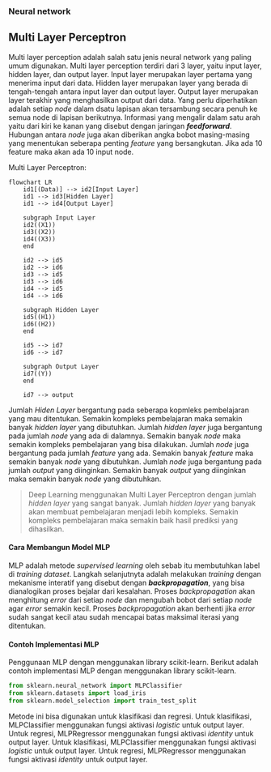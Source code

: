 ### Neural network

## Multi Layer Perceptron

Multi layer perception adalah salah satu jenis neural network yang paling umum digunakan. Multi layer perception terdiri dari 3 layer, yaitu input layer, hidden layer, dan output layer. Input layer merupakan layer pertama yang menerima input dari data. Hidden layer merupakan layer yang berada di tengah-tengah antara input layer dan output layer. Output layer merupakan layer terakhir yang menghasilkan output dari data.
Yang perlu diperhatikan adalah setiap _node_ dalam dsatu lapisan akan tersambung secara penuh ke semua node di lapisan berikutnya. Informasi yang mengalir dalam satu arah yaitu dari kiri ke kanan yang disebut dengan jaringan **_feedforward_**. Hubungan antara _node_ juga akan diberikan angka bobot masing-masing yang menentukan seberapa penting _feature_ yang bersangkutan.
Jika ada 10 feature maka akan ada 10 input node.

Multi Layer Perceptron:

```mermaid
flowchart LR
    id1[(Data)] --> id2[Input Layer]
    id1 --> id3[Hidden Layer]
    id1 --> id4[Output Layer]
    
    subgraph Input Layer
    id2((X1))
    id3((X2))
    id4((X3))
    end

    id2 --> id5
    id2 --> id6
    id3 --> id5
    id3 --> id6
    id4 --> id5
    id4 --> id6

    subgraph Hidden Layer
    id5((H1))
    id6((H2))
    end
    
    id5 --> id7
    id6 --> id7

    subgraph Output Layer
    id7((Y))
    end

    id7 --> output
```

Jumlah _Hiden Layer_ bergantung pada seberapa kopmleks pembelajaran yang mau ditentukan. Semakin kompleks pembelajaran maka semakin banyak _hidden layer_ yang dibutuhkan. Jumlah _hidden layer_ juga bergantung pada jumlah _node_ yang ada di dalamnya. Semakin banyak _node_ maka semakin kompleks pembelajaran yang bisa dilakukan. Jumlah _node_ juga bergantung pada jumlah _feature_ yang ada. Semakin banyak _feature_ maka semakin banyak _node_ yang dibutuhkan. Jumlah _node_ juga bergantung pada jumlah _output_ yang diinginkan. Semakin banyak _output_ yang diinginkan maka semakin banyak _node_ yang dibutuhkan.

> Deep Learning menggunakan Multi Layer Perceptron dengan jumlah _hidden layer_ yang sangat banyak. Jumlah _hidden layer_ yang banyak akan membuat pembelajaran menjadi lebih kompleks. Semakin kompleks pembelajaran maka semakin baik hasil prediksi yang dihasilkan.

#### Cara Membangun Model MLP

MLP adalah metode _supervised learning_ oleh sebab itu membutuhkan label di _training dataset_. Langkah selanjutnyta adalah melakukan _training_ dengan mekanisme interatif yang disebut dengan **_backpropagation_**, yang bisa dianalogikan proses bejalar dari kesalahan. Proses _backpropagation_ akan menghitung _error_ dari setiap _node_ dan mengubah bobot dari setiap _node_ agar _error_ semakin kecil. Proses _backpropagation_ akan berhenti jika _error_ sudah sangat kecil atau sudah mencapai batas maksimal iterasi yang ditentukan.

#### Contoh Implementasi MLP
Penggunaan MLP dengan menggunakan library scikit-learn. Berikut adalah contoh implementasi MLP dengan menggunakan library scikit-learn.

```python
from sklearn.neural_network import MLPClassifier
from sklearn.datasets import load_iris
from sklearn.model_selection import train_test_split
```

Metode ini bisa digunakan untuk klasifikasi dan regresi. Untuk klasifikasi, MLPClassifier menggunakan fungsi aktivasi _logistic_ untuk output layer. Untuk regresi, MLPRegressor menggunakan fungsi aktivasi _identity_ untuk output layer. Untuk klasifikasi, MLPClassifier menggunakan fungsi aktivasi _logistic_ untuk output layer. Untuk regresi, MLPRegressor menggunakan fungsi aktivasi _identity_ untuk output layer.

